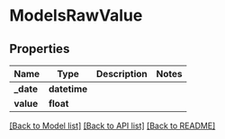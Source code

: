 # ModelsRawValue

## Properties
Name | Type | Description | Notes
------------ | ------------- | ------------- | -------------
**_date** | **datetime** |  | 
**value** | **float** |  | 

[[Back to Model list]](../README.md#documentation-for-models) [[Back to API list]](../README.md#documentation-for-api-endpoints) [[Back to README]](../README.md)

